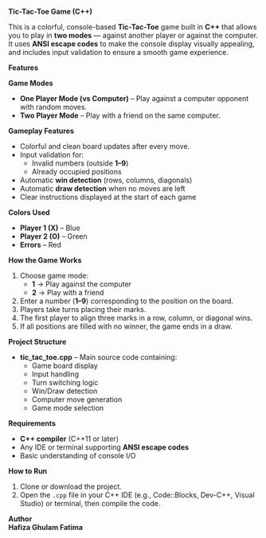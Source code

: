 **Tic-Tac-Toe Game (C++)**

This is a colorful, console-based **Tic-Tac-Toe** game built in **C++** that allows you to play in **two modes** — against another player or against the computer.  
It uses **ANSI escape codes** to make the console display visually appealing, and includes input validation to ensure a smooth game experience.  

**Features**

**Game Modes**
- **One Player Mode (vs Computer)** – Play against a computer opponent with random moves.  
- **Two Player Mode** – Play with a friend on the same computer.  

**Gameplay Features**
- Colorful and clean board updates after every move.  
- Input validation for:  
  - Invalid numbers (outside **1–9**)  
  - Already occupied positions  
- Automatic **win detection** (rows, columns, diagonals)  
- Automatic **draw detection** when no moves are left  
- Clear instructions displayed at the start of each game  

**Colors Used**
- **Player 1 (X)** – Blue  
- **Player 2 (O)** – Green  
- **Errors** – Red  

**How the Game Works**
1. Choose game mode:  
   - **1** → Play against the computer  
   - **2** → Play with a friend  
2. Enter a number (**1–9**) corresponding to the position on the board.  
3. Players take turns placing their marks.  
4. The first player to align three marks in a row, column, or diagonal wins.  
5. If all positions are filled with no winner, the game ends in a draw.  

**Project Structure**
- **tic_tac_toe.cpp** – Main source code containing:  
  - Game board display  
  - Input handling  
  - Turn switching logic  
  - Win/Draw detection  
  - Computer move generation  
  - Game mode selection  

**Requirements**
- **C++ compiler** (C++11 or later)  
- Any IDE or terminal supporting **ANSI escape codes**  
- Basic understanding of console I/O  

**How to Run**
1. Clone or download the project.  
2. Open the `.cpp` file in your C++ IDE (e.g., Code::Blocks, Dev-C++, Visual Studio) or terminal, then compile the code.  

**Author**  
**Hafiza Ghulam Fatima**
